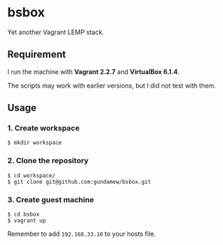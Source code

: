 # bsbox

Yet another Vagrant LEMP stack.

## Requirement

I run the machine with **Vagrant 2.2.7** and **VirtualBox 6.1.4**.

The scripts may work with earlier versions, but I did not test with them.

## Usage

### 1. Create workspace
```shell
$ mkdir workspace
```

### 2. Clone the repository
```shell
$ cd workspace/
$ git clone git@github.com:gundamew/bsbox.git
```

### 3. Create guest machine
```shell
$ cd bsbox
$ vagrant up
```

Remember to add `192.168.33.10` to your hosts file.
